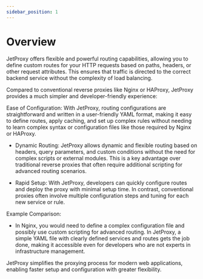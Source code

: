 ```yaml
---
sidebar_position: 1
---
```


# Overview

JetProxy offers flexible and powerful routing capabilities, allowing you to define custom routes for your HTTP requests based on paths, headers, or other request attributes. This ensures that traffic is directed to the correct backend service without the complexity of load balancing.

Compared to conventional reverse proxies like Nginx or HAProxy, JetProxy provides a much simpler and developer-friendly experience:

Ease of Configuration: With JetProxy, routing configurations are straightforward and written in a user-friendly YAML format, making it easy to define routes, apply caching, and set up complex rules without needing to learn complex syntax or configuration files like those required by Nginx or HAProxy.

* Dynamic Routing: JetProxy allows dynamic and flexible routing based on headers, query parameters, and custom conditions without the need for complex scripts or external modules. This is a key advantage over traditional reverse proxies that often require additional scripting for advanced routing scenarios.

* Rapid Setup: With JetProxy, developers can quickly configure routes and deploy the proxy with minimal setup time. In contrast, conventional proxies often involve multiple configuration steps and tuning for each new service or rule.

Example Comparison:

* In Nginx, you would need to define a complex configuration file and possibly use custom scripting for advanced routing. In JetProxy, a simple YAML file with clearly defined services and routes gets the job done, making it accessible even for developers who are not experts in infrastructure management.

JetProxy simplifies the proxying process for modern web applications, enabling faster setup and configuration with greater flexibility.